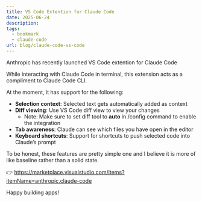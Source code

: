 ```yaml
---
title: VS Code Extention for Claude Code
date: 2025-06-24
description: 
tags:
  - bookmark
  - claude-code
url: blog/claude-code-vs-code
---
```

Anthropic has recently launched VS Code extention for Claude Code

While interacting with Claude Code in terminal, this extension acts as a compliment to Claude Code CLI.

At the moment, it has support for the following:
- **Selection context**: Selected text gets automatically added as context
- **Diff viewing**: Use VS Code diff view to view your changes
	- Note: Make sure to set diff tool to **auto** in /config command to enable the integration
- **Tab awareness**: Claude can see which files you have open in the editor
- **Keyboard shortcuts**: Support for shortcuts to push selected code into Claude’s prompt

To be honest, these features are pretty simple one and I believe it is more of like baseline rather than a solid state.

👉 https://marketplace.visualstudio.com/items?itemName=anthropic.claude-code

Happy building apps!